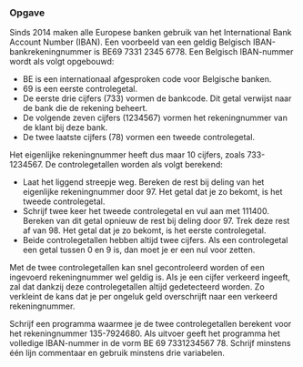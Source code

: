 ### Opgave

Sinds 2014 maken alle Europese banken gebruik van het International Bank Account Number (IBAN). Een voorbeeld van een geldig Belgisch IBAN-bankrekeningnummer is BE69 7331 2345 6778. Een Belgisch IBAN-nummer wordt als volgt opgebouwd:
* BE is een internationaal afgesproken code voor Belgische banken.
* 69 is een eerste controlegetal.
* De eerste drie cijfers (733) vormen de bankcode. Dit getal verwijst naar de bank die de rekening beheert.
* De volgende zeven cijfers (1234567) vormen het rekeningnummer van de klant bij
deze bank.
* De twee laatste cijfers (78) vormen een tweede controlegetal.

Het eigenlijke rekeningnummer heeft dus maar 10 cijfers, zoals 733-1234567. De controlegetallen worden als volgt berekend:
* Laat het liggend streepje weg. Bereken de rest bij deling van het eigenlijke rekeningnummer
door 97. Het getal dat je zo bekomt, is het tweede controlegetal.
* Schrijf twee keer het tweede controlegetal en vul aan met 111400. Bereken van dit getal opnieuw de rest bij deling door 97. Trek deze rest af van 98. Het getal dat je zo bekomt, is het eerste controlegetal.
* Beide controlegetallen hebben altijd twee cijfers. Als een controlegetal een getal tussen 0 en 9 is, dan moet je er een nul voor zetten.

Met de twee controlegetallen kan snel gecontroleerd worden of een ingevoerd rekeningnummer wel geldig is. Als je een cijfer verkeerd ingeeft, zal dat dankzij deze controlegetallen altijd gedetecteerd worden. Zo verkleint de kans dat je per ongeluk geld overschrijft naar een verkeerd rekeningnummer.

Schrijf een programma waarmee je de twee controlegetallen berekent voor het rekeningnummer 135-7924680. Als uitvoer geeft het programma het volledige IBAN-nummer in de vorm BE 69 7331234567 78. Schrijf minstens één lijn commentaar en gebruik minstens drie variabelen.
